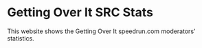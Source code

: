 # Getting Over It SRC Stats
This website shows the Getting Over It speedrun.com moderators' statistics.
